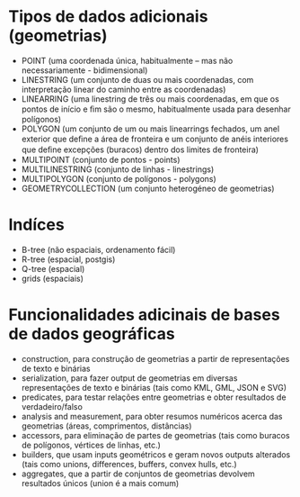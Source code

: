 # Tipos de dados adicionais (geometrias)

- POINT (uma coordenada única, habitualmente – mas não necessariamente - bidimensional)
- LINESTRING (um conjunto de duas ou mais coordenadas, com interpretação linear do caminho entre as coordenadas)
- LINEARRING (uma linestring de três ou mais coordenadas, em que os pontos de início e ﬁm são o mesmo, habitualmente usada para desenhar polígonos)
- POLYGON (um conjunto de um ou mais linearrings fechados, um anel exterior que deﬁne a área de fronteira e um conjunto de anéis interiores que deﬁne excepções (buracos) dentro dos limites de fronteira)
- MULTIPOINT (conjunto de pontos - points)
- MULTILINESTRING (conjunto de linhas - linestrings)
- MULTIPOLYGON (conjunto de polígonos - polygons)
- GEOMETRYCOLLECTION (um conjunto heterogéneo de geometrias)


# Indíces

- B-tree (não espaciais, ordenamento fácil)
- R-tree (espacial, postgis)
- Q-tree (espacial)
- grids (espaciais)


# Funcionalidades adicinais de bases de dados geográficas

- construction, para construção de geometrias a partir de representações de texto e binárias
- serialization, para fazer output de geometrias em diversas representações de texto e binárias (tais como KML, GML, JSON e SVG)
- predicates, para testar relações entre geometrias e obter resultados de verdadeiro/falso
- analysis and measurement, para obter resumos numéricos acerca das geometrias (áreas, comprimentos, distâncias)
- accessors, para eliminação de partes de geometrias (tais como buracos de polígonos, vértices de linhas, etc.)
- builders, que usam inputs geométricos e geram novos outputs alterados (tais como unions, differences, buffers, convex hulls, etc.)
- aggregates, que a partir de conjuntos de geometrias devolvem resultados únicos (union é a mais comum)





